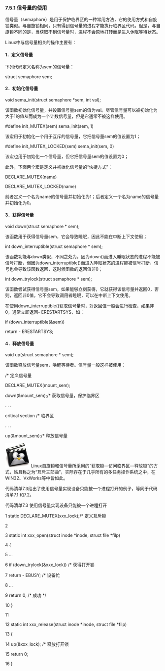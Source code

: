### 7.5.1 信号量的使用

信号量（semaphore）是用于保护临界区的一种常用方法，它的使用方式和自旋锁类似。与自旋锁相同，只有得到信号量的进程才能执行临界区代码。但是，与自旋锁不同的是，当获取不到信号量时，进程不会原地打转而是进入休眠等待状态。

Linux中与信号量相关的操作主要有：

#### 1．定义信号量

下列代码定义名称为sem的信号量：

struct semaphore sem;

#### 2．初始化信号量

void sema_init(struct semaphore *sem, int val);

该函数初始化信号量，并设置信号量sem的值为val。尽管信号量可以被初始化为大于1的值从而成为一个计数信号量，但是它通常不被这样使用。

#define init_MUTEX(sem) sema_init(sem, 1)

该宏用于初始化一个用于互斥的信号量，它把信号量sem的值设置为1；

#define init_MUTEX_LOCKED(sem) sema_init(sem, 0)

该宏也用于初始化一个信号量，但它把信号量sem的值设置为0；

此外，下面两个宏是定义并初始化信号量的“快捷方式”：

DECLARE_MUTEX(name)



DECLARE_MUTEX_LOCKED(name)

前者定义一个名为name的信号量并初始化为1；后者定义一个名为name的信号量并初始化为0。

#### 3．获得信号量

void down(struct semaphore * sem);

该函数用于获得信号量sem，它会导致睡眠，因此不能在中断上下文使用；

int down_interruptible(struct semaphore * sem);

该函数功能与down类似，不同之处为，因为down()而进入睡眠状态的进程不能被信号打断，但因为down_interruptible()而进入睡眠状态的进程能被信号打断，信号也会导致该函数返回，这时候函数的返回值非0；

int down_trylock(struct semaphore * sem);

该函数尝试获得信号量sem，如果能够立刻获得，它就获得该信号量并返回0，否则，返回非0值。它不会导致调用者睡眠，可以在中断上下文使用。

在使用down_interruptible()获取信号量时，对返回值一般会进行检查，如果非0，通常立即返回- ERESTARTSYS，如：

if (down_interruptible(&sem)) 
 
 return - ERESTARTSYS;

#### 4．释放信号量

void up(struct semaphore * sem);

该函数释放信号量sem，唤醒等待者。信号量一般这样被使用：

/* 定义信号量 
 
 DECLARE_MUTEX(mount_sem); 
 
 down(&mount_sem);/* 获取信号量，保护临界区 
 
 . . . 
 
 critical section /* 临界区 
 
 . . . 
 
 up(&mount_sem);/* 释放信号量

![BZ___172_141_1001_218_1078.png](../images/BZ___172_141_1001_218_1078.png)
Linux自旋锁和信号量所采用的“获取锁—访问临界区—释放锁”的方式，姑且称之为“互斥三部曲”，实际存在于几乎所有的多任务操作系统之中，在WIN32、VxWorks等中皆如此。

代码清单7.3给出了使用信号量实现设备只能被一个进程打开的例子，等同于代码清单7.1 和7.2。

代码清单7.3 使用信号量实现设备只能被一个进程打开

1 static DECLARE_MUTEX(xxx_lock);/* 定义互斥锁 
 
 2 
 
 3 static int xxx_open(struct inode *inode, struct file *filp) 
 
 4 { 
 
 5 ... 
 
 6 
 if (down_trylock(&xxx_lock)) /* 获得打开锁 
 
 7 return - EBUSY; /* 设备忙 
 
 8 ... 
 
 9 return 0; /* 成功 */



10 } 
 
 11 
 
 12 static int xxx_release(struct inode *inode, struct file *filp) 
 
 13 { 
 
 14 
 up(&xxx_lock); /* 释放打开锁 
 
 15 return 0; 
 
 16 }


